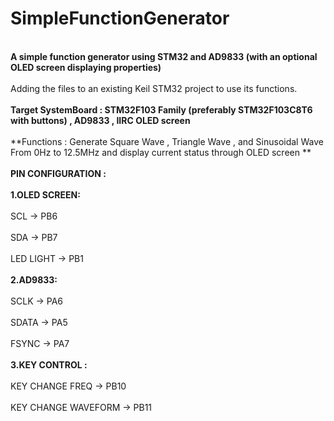 # SimpleFunctionGenerator
<br>**A simple function generator using STM32 and AD9833 (with an optional OLED screen displaying properties)**</br>
<br>Adding the files to an existing Keil STM32 project to use its functions.</br>
<br>**Target SystemBoard : STM32F103 Family (preferably STM32F103C8T6 with buttons) , AD9833 , IIRC OLED screen**</br>
<br>**Functions : Generate Square Wave , Triangle Wave , and Sinusoidal Wave From 0Hz to 12.5MHz and display current status through OLED screen **</br>
<br>**PIN CONFIGURATION :**</br>
<br>**1.OLED SCREEN:**</br>
<br>SCL -> PB6</br>
<br>SDA -> PB7</br>
<br>LED LIGHT -> PB1</br>
<br>**2.AD9833:**</br>
<br>SCLK -> PA6</br>
<br>SDATA -> PA5 </br>
<br>FSYNC -> PA7</br>
<br>**3.KEY CONTROL :**</br>
<br>KEY CHANGE FREQ -> PB10</br>
<br>KEY CHANGE WAVEFORM -> PB11</br>
